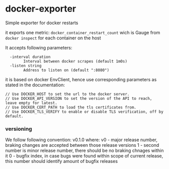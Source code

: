 # docker-exporter
Simple exporter for docker restarts

it exports one metric: `docker_container_restart_count` wich is Gauge from `docker inspect` for each container on the host

It accepts following parameters:
```
  -interval duration
    	Interval between docker scrapes (default 1m0s)
  -listen string
    	Address to listen on (default ":8080")
```

it is based on docker EnvClient, hence use corresponding parameters as stated in the documentation:
```
// Use DOCKER_HOST to set the url to the docker server.
// Use DOCKER_API_VERSION to set the version of the API to reach, leave empty for latest.
// Use DOCKER_CERT_PATH to load the tls certificates from.
// Use DOCKER_TLS_VERIFY to enable or disable TLS verification, off by default.
```

### versioning 
We follow following convention:
v0.1.0 where:
v0 - major release number, braking changes are accepted between those release versions
1  - second number is minor release number, there should be no braking chnages within it
0  - bugfix index, in case bugs were found within scope of current release, this number should identify amount of bugfix releases
